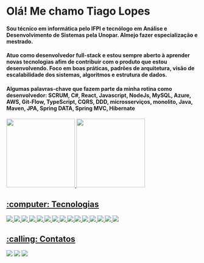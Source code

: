 # Olá! Me chamo Tiago Lopes 
#### Sou técnico em informática pelo IFPI e tecnólogo em Análise e Desenvolvimento de Sistemas pela Unopar. Almejo fazer especialização e mestrado.

#### Atuo como desenvolvedor full-stack e estou sempre aberto à aprender novas tecnologias afim de contribuir com o produto que estou desenvolvendo. Foco em boas práticas, padrões de arquitetura, visão de escalabilidade dos sistemas, algoritmos e estrutura de dados.

#### Algumas palavras-chave que fazem parte da minha rotina como desenvolvedor: SCRUM, C#, React, Javascript, NodeJs, MySQL, Azure, AWS, Git-Flow, TypeScript, CQRS, DDD, microsserviços, monolito, Java, Maven, JPA, Spring DATA, Spring MVC, Hibernate
 
 <div>
  <a href="https://github.com/tiagolopesdev">
  <img height="180em" src="https://github-readme-stats.vercel.app/api?username=tiagolopesdev&show_icons=true&theme=dark&include_all_commits=true&count_private=true"/>
  <img height="180em" src="https://github-readme-stats.vercel.app/api/top-langs/?username=tiagolopesdev&layout=compact&langs_count=7&theme=dark"/>
</div>

<h2>:computer: Tecnologias</h2>
 <div>
  <img src="https://img.shields.io/badge/Linguagem-Java-red">
  <img src="https://img.shields.io/badge/Linguagem-C#-blue">
  <img src="https://img.shields.io/badge/Linguagem-NodeJs-green">
  <img src="https://img.shields.io/badge/Linguagem-JavaScript-yellow">
  <img src="https://img.shields.io/badge/Linguagem-TypeScript-blue">
  <img src="https://img.shields.io/badge/Framework-React-blue">
  <img src="https://img.shields.io/badge/Framework-AspNet-blue">
  <img src="https://img.shields.io/badge/Framework-NestJs-red">
  <img src="https://img.shields.io/badge/Modelagem-DDD-white">
  <img src="https://img.shields.io/badge/Padr%C3%A3o%20de%20arquitetura-DDD-blue">
  <img src="https://img.shields.io/badge/Banco%20de%20dados-MySQL-blue">
  <img src="https://img.shields.io/badge/Banco%20de%20dados-DynamoDB-blue">
  <img src="https://img.shields.io/badge/Metodologia%20%C3%A1gil-SCRUM-white">
  <img src="https://img.shields.io/badge/CLOUD-AWS-orange">
  <img src="https://img.shields.io/badge/CLOUD-Azure-blue">
</div> 
 
<h2>:calling: Contatos</h2>
<div> 
  <a href="https://instagram.com/tiago_lopes_14" target="_blank"><img src="https://img.shields.io/badge/-Instagram-%23E4405F?style=for-the-badge&logo=instagram&logoColor=white" target="_blank"></a> 
  <a href="https://www.linkedin.com/in/tiagolopesdeveloper/" target="_blank"><img src="https://img.shields.io/badge/-LinkedIn-%230077B5?style=for-the-badge&logo=linkedin&logoColor=white" target="_blank"></a>
  <a href="https://t.me/tiagoLopesDev" target="_blank"><img src="https://img.shields.io/badge/Telegram-2CA5E0?style=for-the-badge&logo=telegram&logoColor=white" target="_blank"></a>
 
</div>
